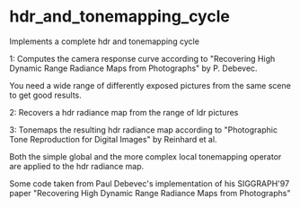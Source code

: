 # hdr_and_tonemapping_cycle

Implements a complete hdr and tonemapping cycle

 1: Computes the camera response curve according to "Recovering High
 Dynamic Range Radiance Maps from Photographs" by P. Debevec.
 
 You need a wide range of differently exposed pictures from the same scene
 to get good results.

 2: Recovers a hdr radiance map from the range of ldr pictures 

 3: Tonemaps the resulting hdr radiance map according to "Photographic
 Tone Reproduction for Digital Images" by Reinhard et al.
 
 Both the simple global and the more complex local tonemapping operator
 are applied to the hdr radiance map.

 Some code taken from Paul Debevec's implementation of his SIGGRAPH'97
 paper "Recovering High Dynamic Range Radiance Maps from Photographs"
